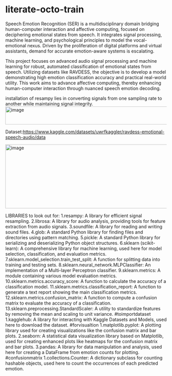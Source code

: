 # literate-octo-train

Speech Emotion Recognition (SER) is a multidisciplinary domain bridging human-computer interaction and affective computing, focused on deciphering emotional states from speech. It integrates signal processing, machine learning, and psychological principles to model the vocal-emotional nexus. Driven by the proliferation of digital platforms and virtual assistants, demand for accurate emotion-aware systems is escalating.

This project focuses on advanced audio signal processing and machine learning for robust, automated classification of emotional states from speech. Utilizing datasets like RAVDESS, the objective is to develop a model demonstrating high emotion classification accuracy and practical real-world utility. This work aims to advance affective computing, thereby enhancing human-computer interaction through nuanced speech emotion decoding.

installation of resampy lies in converting signals from one sampling rate to another while maintaining signal integrity.
<img width="799" height="56" alt="image" src="https://github.com/user-attachments/assets/a87e7e64-eb34-48ff-8675-82587cf1c507" />


Dataset:https://www.kaggle.com/datasets/uwrfkaggler/ravdess-emotional-speech-audio/data

<img width="984" height="199" alt="image" src="https://github.com/user-attachments/assets/08a9cd57-3b6b-430f-8c87-7ec7b04581f8" />


LIBRARIES to look out for:
1.resampy: A library for efficient signal resampling.
2.librosa: A library for audio analysis, providing tools for feature extraction from audio signals.
3.soundfile: A library for reading and writing sound files.
4.glob: A standard Python library for finding files and directories using pattern matching.
5.pickle: A standard Python library for serializing and deserializing Python object structures.
6.sklearn (scikit-learn): A comprehensive library for machine learning, used here for model selection, classification, and evaluation metrics.
7.sklearn.model_selection.train_test_split: A function for splitting data into training and testing sets.
8.sklearn.neural_network.MLPClassifier: An implementation of a Multi-layer Perceptron classifier.
9.sklearn.metrics: A module containing various model evaluation metrics.
10.sklearn.metrics.accuracy_score: A function to calculate the accuracy of a classification model.
11.sklearn.metrics.classification_report: A function to generate a text report showing the main classification metrics.
12.sklearn.metrics.confusion_matrix: A function to compute a confusion matrix to evaluate the accuracy of a classification.
13.sklearn.preprocessing.StandardScaler: A utility to standardize features by removing the mean and scaling to unit variance. 
#toimportdataset
1.kagglehub: A library for interacting with Kaggle Datasets and Models, used here to download the dataset.
#forvisualtion
1.matplotlib.pyplot: A plotting library used for creating visualizations like the confusion matrix and bar plots.
2.seaborn: A statistical data visualization library based on Matplotlib, used for creating enhanced plots like heatmaps for the confusion matrix and bar plots.
3.pandas: A library for data manipulation and analysis, used here for creating a DataFrame from emotion counts for plotting.
#confusionmatrix
1.collections.Counter: A dictionary subclass for counting hashable objects, used here to count the occurrences of each predicted emotion.
